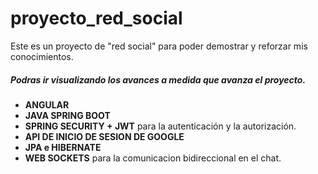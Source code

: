# proyecto_red_social

Este es un proyecto de "red social" para poder demostrar y reforzar mis conocimientos.

##### Podras ir visualizando los avances a medida que avanza el proyecto.

* **ANGULAR**
* **JAVA SPRING BOOT**
* **SPRING SECURITY + JWT** para la autenticación y la autorización.
* **API DE INICIO DE SESION DE GOOGLE**
* **JPA e HIBERNATE**
* **WEB SOCKETS** para la comunicacion bidireccional en el chat.



